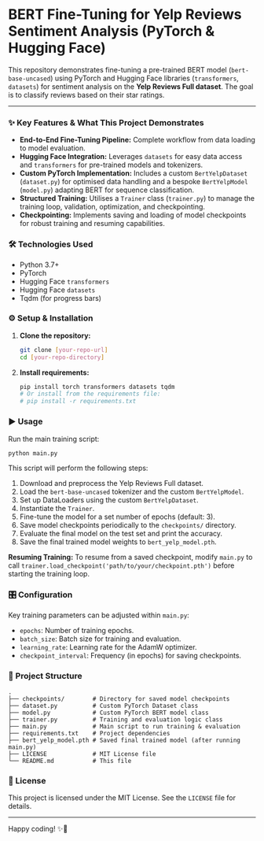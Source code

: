 # BERT Fine-Tuning for Yelp Reviews Sentiment Analysis (PyTorch & Hugging Face)

This repository demonstrates fine-tuning a pre-trained BERT model (`bert-base-uncased`) using PyTorch and Hugging Face libraries (`transformers`, `datasets`) for sentiment analysis on the **Yelp Reviews Full dataset**. The goal is to classify reviews based on their star ratings.

---

### ✨ Key Features & What This Project Demonstrates

*   **End-to-End Fine-Tuning Pipeline:** Complete workflow from data loading to model evaluation.
*   **Hugging Face Integration:** Leverages `datasets` for easy data access and `transformers` for pre-trained models and tokenizers.
*   **Custom PyTorch Implementation:** Includes a custom `BertYelpDataset` (`dataset.py`) for optimised data handling and a bespoke `BertYelpModel` (`model.py`) adapting BERT for sequence classification.
*   **Structured Training:** Utilises a `Trainer` class (`trainer.py`) to manage the training loop, validation, optimization, and checkpointing.
*   **Checkpointing:** Implements saving and loading of model checkpoints for robust training and resuming capabilities.

### 🛠️ Technologies Used

*   Python 3.7+
*   PyTorch
*   Hugging Face `transformers`
*   Hugging Face `datasets`
*   Tqdm (for progress bars)

### ⚙️ Setup & Installation

1.  **Clone the repository:**
    ```bash
    git clone [your-repo-url]
    cd [your-repo-directory]
    ```
2.  **Install requirements:**
    ```bash
    pip install torch transformers datasets tqdm
    # Or install from the requirements file:
    # pip install -r requirements.txt
    ```

### ▶️ Usage

Run the main training script:

```bash
python main.py
```

This script will perform the following steps:

1.  Download and preprocess the Yelp Reviews Full dataset.
2.  Load the `bert-base-uncased` tokenizer and the custom `BertYelpModel`.
3.  Set up DataLoaders using the custom `BertYelpDataset`.
4.  Instantiate the `Trainer`.
5.  Fine-tune the model for a set number of epochs (default: 3).
6.  Save model checkpoints periodically to the `checkpoints/` directory.
7.  Evaluate the final model on the test set and print the accuracy.
8.  Save the final trained model weights to `bert_yelp_model.pth`.

**Resuming Training:**
To resume from a saved checkpoint, modify `main.py` to call `trainer.load_checkpoint('path/to/your/checkpoint.pth')` before starting the training loop.

### 🎛️ Configuration

Key training parameters can be adjusted within `main.py`:

*   `epochs`: Number of training epochs.
*   `batch_size`: Batch size for training and evaluation.
*   `learning_rate`: Learning rate for the AdamW optimizer.
*   `checkpoint_interval`: Frequency (in epochs) for saving checkpoints.

### 📁 Project Structure

```
.
├── checkpoints/        # Directory for saved model checkpoints
├── dataset.py          # Custom PyTorch Dataset class
├── model.py            # Custom PyTorch BERT model class
├── trainer.py          # Training and evaluation logic class
├── main.py             # Main script to run training & evaluation
├── requirements.txt    # Project dependencies
├── bert_yelp_model.pth # Saved final trained model (after running main.py)
├── LICENSE             # MIT License file
└── README.md           # This file
```

### 📄 License

This project is licensed under the MIT License. See the `LICENSE` file for details.

---

Happy coding! ✨🐇
